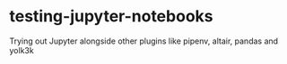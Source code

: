 # testing-jupyter-notebooks
Trying out Jupyter alongside other plugins like pipenv, altair, pandas and yolk3k
